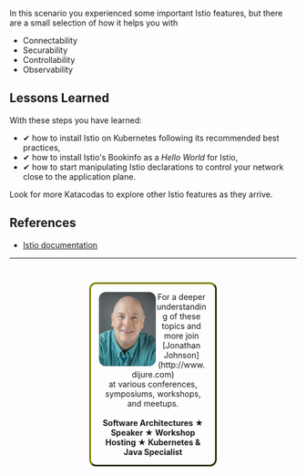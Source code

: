 In this scenario you experienced some important Istio features, but there are a small selection of how it helps you with

- Connectability
- Securability
- Controllability
- Observability

## Lessons Learned ##

With these steps you have learned:

- &#x2714; how to install Istio on Kubernetes following its recommended best practices,
- &#x2714; how to install Istio's Bookinfo as a _Hello World_ for Istio,
- &#x2714; how to start manipulating Istio declarations to control your network close to the application plane.

Look for more Katacodas to explore other Istio features as they arrive.

## References ##

- [Istio documentation](https://istio.io/)

------
<p style="text-align: center; padding: 1em; margin: 3em; margin-left: 10em; margin-right: 10em; border-; 1px; border-color: olive;  border-radius: 12px; border-style:outset">
<img align="left" src="./assets/jonathan-johnson.jpg" width="100" style="border-radius: 12px">
For a deeper understanding of these topics and more join <br>[Jonathan Johnson](http://www.dijure.com)<br> at various conferences, symposiums, workshops, and meetups.
<br><br>
<b>Software Architectures ★ Speaker ★ Workshop Hosting ★ Kubernetes & Java Specialist</b>
</p>
